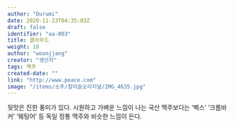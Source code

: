 ```yaml
---
author: "Durumi"
date: 2020-11-23T04:35:03Z
draft: false
identifier: "aa-003"
title: 클라우드
weight: 10
author: "woonjjang"
creator: "생산자"
tags: 맥주
created-date: ""
link: "http://www.peace.com"
image: "/items/소주/참이슬오리지널/IMG_4635.jpg"
---
```


뒷맛은 진한 풍미가 있다. 시원하고 가벼운 느낌이 나는 국산 맥주보다는 ‘벡스’ ‘크롬바커’ ‘웨팅어’ 등 독일 정통 맥주와 비슷한 느낌이 든다.
